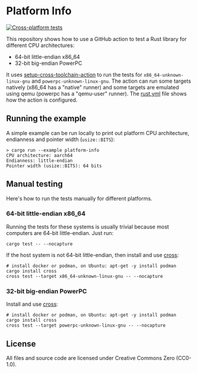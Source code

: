 
# Platform Info

[![Cross-platform tests](https://github.com/karip/platform-info/actions/workflows/rust.yml/badge.svg)](https://github.com/karip/platform-info/actions/workflows/rust.yml)

This repository shows how to use a GitHub action to test a Rust library
for different CPU architectures:

 - 64-bit little-endian x86_64
 - 32-bit big-endian PowerPC

It uses [setup-cross-toolchain-action](https://github.com/taiki-e/setup-cross-toolchain-action)
to run the tests for `x86_64-unknown-linux-gnu` and `powerpc-unknown-linux-gnu`.
The action can run some targets natively (x86_64 has a "native" runner) and
some targets are emulated using qemu (powerpc has a "qemu-user" runner).
The [rust.yml](.github/workflows/rust.yml) file shows how the action is configured.

## Running the example

A simple example can be run locally to print out platform CPU architecture, endianness and
pointer width (`usize::BITS`):

    > cargo run --example platform-info
    CPU architecture: aarch64
    Endianness: little-endian
    Pointer width (usize::BITS): 64 bits

## Manual testing

Here's how to run the tests manually for different platforms.

### 64-bit little-endian x86_64

Running the tests for these systems is usually trivial because most computers are
64-bit little-endian. Just run:

    cargo test -- --nocapture

If the host system is not 64-bit little-endian, then install and use
[cross](https://github.com/cross-rs/cross):

    # install docker or podman, on Ubuntu: apt-get -y install podman
    cargo install cross
    cross test --target x86_64-unknown-linux-gnu -- --nocapture

### 32-bit big-endian PowerPC

Install and use [cross](https://github.com/cross-rs/cross):

    # install docker or podman, on Ubuntu: apt-get -y install podman
    cargo install cross
    cross test --target powerpc-unknown-linux-gnu -- --nocapture

## License

All files and source code are licensed under Creative Commons Zero (CC0-1.0).
